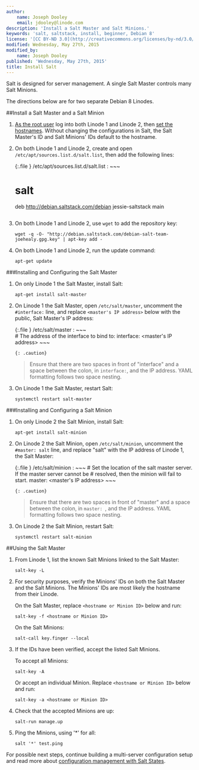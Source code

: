 ```yaml
---
author:
    name: Joseph Dooley
    email: jdooley@linode.com
description: 'Install a Salt Master and Salt Minions.'
keywords: 'salt, saltstack, install, beginner, Debian 8'
license: '[CC BY-ND 3.0](http://creativecommons.org/licenses/by-nd/3.0/us/)'
modified: Wednesday, May 27th, 2015
modified_by:
    name: Joseph Dooley
published: 'Wednesday, May 27th, 2015'
title: Install Salt
---
```


Salt is designed for server management. A single Salt Master controls many Salt Minions.

The directions below are for two separate Debian 8 Linodes.

##Install a Salt Master and a Salt Minion

1.  <a href="http://docs.saltstack.com/en/latest/ref/configuration/nonroot.html" target="_blank">As the root user</a> log into both Linode 1 and Linode 2, then <a href="https://www.linode.com/docs/getting-started#setting-the-hostname" target="_blank">set the hostnames</a>. Without changing the configurations in Salt, the Salt Master's ID and Salt Minions' IDs default to the hostname. 

2.  On both Linode 1 and Linode 2, create and open `/etc/apt/sources.list.d/salt.list`, then add the following lines: 
    
	{:.file }
	/etc/apt/sources.list.d/salt.list
	:  ~~~  
	   # salt
	   deb http://debian.saltstack.com/debian jessie-saltstack main
	   ~~~

3.  On both Linode 1 and Linode 2, use `wget` to add the repository key:
	
		wget -q -O- "http://debian.saltstack.com/debian-salt-team-joehealy.gpg.key" | apt-key add -

4.  On both Linode 1 and Linode 2, run the update command:

        apt-get update

###Installing and Configuring the Salt Master

1.  On only Linode 1 the Salt Master, install Salt:

        apt-get install salt-master

2.  On Linode 1 the Salt Master, open `/etc/salt/master`, uncomment the `#interface:` line, and replace `<master's IP address>` below with the public, Salt Master's IP address:

    {:.file }
    /etc/salt/master 
    :   ~~~  
        # The address of the interface to bind to:
          interface: <master's IP address>
        ~~~

        {: .caution}
    >
    > Ensure that there are two spaces in front of "interface" and a space between the colon, in `interface:`, and the IP address. YAML formatting follows two space nesting.



3.  On Linode 1 the Salt Master, restart Salt:

        systemctl restart salt-master

###Installing and Configuring a Salt Minion

1.  On only Linode 2 the Salt Minion, install Salt:

        apt-get install salt-minion
    
2.  On Linode 2 the Salt Minion, open `/etc/salt/minion`, uncomment the `#master: salt` line, and replace "salt" with the IP address of Linode 1, the Salt Master:

    {:.file }
    /etc/salt/minion 
    :   ~~~ 
        # Set the location of the salt master server. If the master server cannot be
        # resolved, then the minion will fail to start. 
          master: <master's IP address>
        ~~~

        {: .caution}
    >
    > Ensure that there are two spaces in front of "master" and a space between the colon, in `master: `, and the IP address. YAML formatting follows two space nesting.


3.  On Linode 2 the Salt Minion, restart Salt:

        systemctl restart salt-minion

##Using the Salt Master

1.  From Linode 1, list the known Salt Minions linked to the Salt Master:

        salt-key -L

3.  For security purposes, verify the Minions' IDs on both the Salt Master and the Salt Minions. The Minions' IDs are most likely the hostname from their Linode.
        
    On the Salt Master, replace `<hostname or Minion ID>` below and run:

        salt-key -f <hostname or Minion ID>

    On the Salt Minions:

        salt-call key.finger --local


2.  If the IDs have been verified, accept the listed Salt Minions.

    To accept all Minions:    

        salt-key -A

    Or accept an individual Minion. Replace `<hostname or Minion ID>` below and run:

        salt-key -a <hostname or Minion ID>

3.  Check that the accepted Minions are up:

        salt-run manage.up

4.  Ping the Minions, using '*' for all:

        salt '*' test.ping

For possible next steps, continue building a multi-server configuration setup and read more about [configuration management with Salt States](/docs/networking/salt/salt-states-apache-mysql-php-fail2ban).

